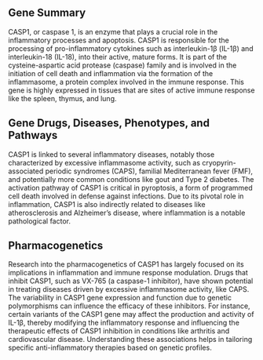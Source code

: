 ## Gene Summary
CASP1, or caspase 1, is an enzyme that plays a crucial role in the inflammatory processes and apoptosis. CASP1 is responsible for the processing of pro-inflammatory cytokines such as interleukin-1β (IL-1β) and interleukin-18 (IL-18), into their active, mature forms. It is part of the cysteine-aspartic acid protease (caspase) family and is involved in the initiation of cell death and inflammation via the formation of the inflammasome, a protein complex involved in the immune response. This gene is highly expressed in tissues that are sites of active immune response like the spleen, thymus, and lung.

## Gene Drugs, Diseases, Phenotypes, and Pathways
CASP1 is linked to several inflammatory diseases, notably those characterized by excessive inflammasome activity, such as cryopyrin-associated periodic syndromes (CAPS), familial Mediterranean fever (FMF), and potentially more common conditions like gout and Type 2 diabetes. The activation pathway of CASP1 is critical in pyroptosis, a form of programmed cell death involved in defense against infections. Due to its pivotal role in inflammation, CASP1 is also indirectly related to diseases like atherosclerosis and Alzheimer’s disease, where inflammation is a notable pathological factor.

## Pharmacogenetics
Research into the pharmacogenetics of CASP1 has largely focused on its implications in inflammation and immune response modulation. Drugs that inhibit CASP1, such as VX-765 (a caspase-1 inhibitor), have shown potential in treating diseases driven by excessive inflammasome activity, like CAPS. The variability in CASP1 gene expression and function due to genetic polymorphisms can influence the efficacy of these inhibitors. For instance, certain variants of the CASP1 gene may affect the production and activity of IL-1β, thereby modifying the inflammatory response and influencing the therapeutic effects of CASP1 inhibition in conditions like arthritis and cardiovascular disease. Understanding these associations helps in tailoring specific anti-inflammatory therapies based on genetic profiles.
